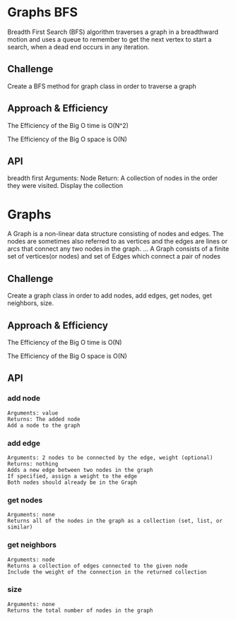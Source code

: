 # Graphs BFS

Breadth First Search (BFS) algorithm traverses a graph in a breadthward motion and uses a queue to remember to get the next vertex to start a search, when a dead end occurs in any iteration.


## Challenge

Create a BFS method for  graph class in order to traverse a graph

## Approach & Efficiency

The Efficiency of the Big O time is O(N^2)

The Efficiency of the Big O space is O(N)

## API

breadth first
Arguments: Node
Return: A collection of nodes in the order they were visited.
Display the collection


# Graphs

A Graph is a non-linear data structure consisting of nodes and edges. The nodes are sometimes also referred to as vertices and the edges are lines or arcs that connect any two nodes in the graph. ... A Graph consists of a finite set of vertices(or nodes) and set of Edges which connect a pair of nodes

## Challenge

Create a graph class in order to add nodes, add edges, get nodes, get neighbors, size.

## Approach & Efficiency

The Efficiency of the Big O time is O(N)

The Efficiency of the Big O space is O(N)

## API

### add node

    Arguments: value
    Returns: The added node
    Add a node to the graph


### add edge

    Arguments: 2 nodes to be connected by the edge, weight (optional)
    Returns: nothing
    Adds a new edge between two nodes in the graph
    If specified, assign a weight to the edge
    Both nodes should already be in the Graph


### get nodes

    Arguments: none
    Returns all of the nodes in the graph as a collection (set, list, or similar)



### get neighbors

    Arguments: node
    Returns a collection of edges connected to the given node
    Include the weight of the connection in the returned collection


### size

    Arguments: none
    Returns the total number of nodes in the graph

